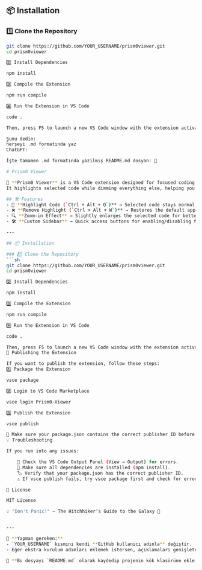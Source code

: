 ## 📦 Installation  

### 1️⃣ Clone the Repository  
```sh
git clone https://github.com/YOUR_USERNAME/prism0viewer.git
cd prism0viewer

2️⃣ Install Dependencies

npm install

3️⃣ Compile the Extension

npm run compile

4️⃣ Run the Extension in VS Code

code .

Then, press F5 to launch a new VS Code window with the extension activated.

Şunu dedin:
herşeyi .md formatında yaz
ChatGPT:

İşte tamamen .md formatında yazılmış README.md dosyan: 🚀

# Prism0 Viewer  

🚀 **Prism0 Viewer** is a VS Code extension designed for focused coding.  
It highlights selected code while dimming everything else, helping you concentrate better.  

## 🛠 Features  
- 🎯 **Highlight Code (`Ctrl + Alt + Q`)** → Selected code stays normal, the rest fades.  
- ❌ **Remove Highlight (`Ctrl + Alt + W`)** → Restores the default appearance.  
- 🔍 **Zoom-in Effect** → Slightly enlarges the selected code for better visibility.  
- 🛠 **Custom Sidebar** → Quick access buttons for enabling/disabling focus mode.  

---

## 📦 Installation  

### 1️⃣ Clone the Repository  
```sh
git clone https://github.com/YOUR_USERNAME/prism0viewer.git
cd prism0viewer

2️⃣ Install Dependencies

npm install

3️⃣ Compile the Extension

npm run compile

4️⃣ Run the Extension in VS Code

code .

Then, press F5 to launch a new VS Code window with the extension activated.
🚀 Publishing the Extension

If you want to publish the extension, follow these steps:
1️⃣ Package the Extension

vsce package

2️⃣ Login to VS Code Marketplace

vsce login Prism0-Viewer

3️⃣ Publish the Extension

vsce publish

📌 Make sure your package.json contains the correct publisher ID before publishing.
💡 Troubleshooting

If you run into any issues:

    🧐 Check the VS Code Output Panel (View → Output) for errors.
    🔄 Make sure all dependencies are installed (npm install).
    🏷 Verify that your package.json has the correct publisher ID.
    ⚠ If vsce publish fails, try vsce package first and check for errors.

📜 License

MIT License

💡 "Don't Panic!" – The Hitchhiker’s Guide to the Galaxy 🚀


---

📌 **Yapman gereken:**  
- `YOUR_USERNAME` kısmını kendi **GitHub kullanıcı adınla** değiştir.  
- Eğer ekstra kurulum adımları eklemek istersen, açıklamaları genişletebilirsin.  

🚀 **Bu dosyayı `README.md` olarak kaydedip projenin kök klasörüne ekle, böylece herkes nasıl kura
